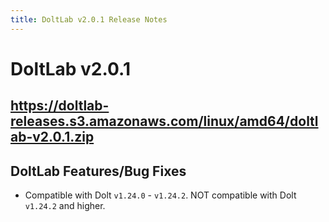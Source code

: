 ```yaml
---
title: DoltLab v2.0.1 Release Notes
---
```


# DoltLab v2.0.1
## https://doltlab-releases.s3.amazonaws.com/linux/amd64/doltlab-v2.0.1.zip

## DoltLab Features/Bug Fixes
* Compatible with Dolt `v1.24.0` - `v1.24.2`. NOT compatible with Dolt `v1.24.2` and higher.
